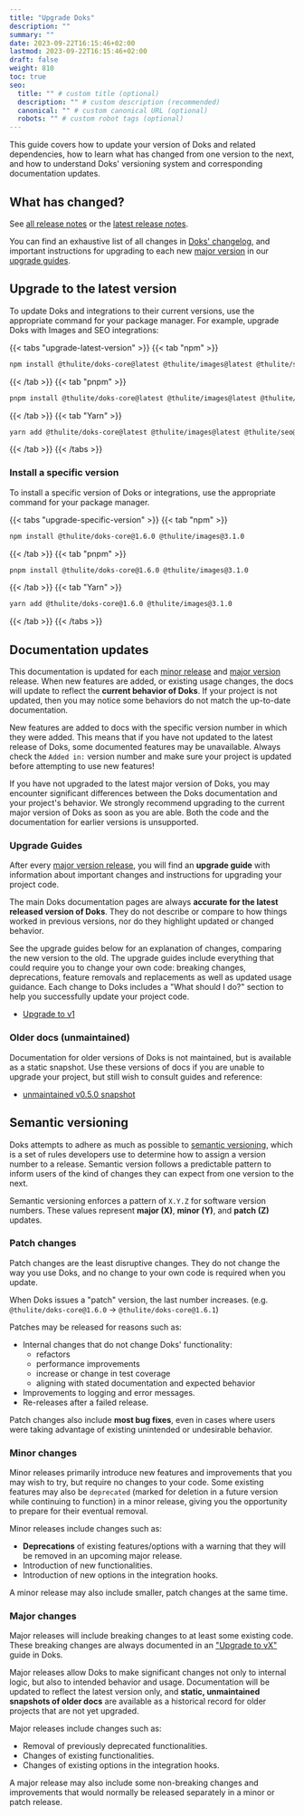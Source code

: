 ```yaml
---
title: "Upgrade Doks"
description: ""
summary: ""
date: 2023-09-22T16:15:46+02:00
lastmod: 2023-09-22T16:15:46+02:00
draft: false
weight: 810
toc: true
seo:
  title: "" # custom title (optional)
  description: "" # custom description (recommended)
  canonical: "" # custom canonical URL (optional)
  robots: "" # custom robot tags (optional)
---
```


This guide covers how to update your version of Doks and related dependencies, how to learn what has changed from one version to the next, and how to understand Doks' versioning system and corresponding documentation updates.

## What has changed?

See [all release notes](https://github.com/thuliteio/doks/releases) or the [latest release notes](https://github.com/thuliteio/doks/releases/latest).

You can find an exhaustive list of all changes in [Doks' changelog](https://github.com/thuliteio/doks/blob/main/CHANGELOG.md), and important instructions for upgrading to each new [major version](#major-changes) in our [upgrade guides](#upgrade-guides).

## Upgrade to the latest version

To update Doks and integrations to their current versions, use the appropriate command for your package manager. For example, upgrade Doks with Images and SEO integrations:

{{< tabs "upgrade-latest-version" >}}
{{< tab "npm" >}}

```bash
npm install @thulite/doks-core@latest @thulite/images@latest @thulite/seo@latest
```

{{< /tab >}}
{{< tab "pnpm" >}}

```bash
pnpm install @thulite/doks-core@latest @thulite/images@latest @thulite/seo@latest
```

{{< /tab >}}
{{< tab "Yarn" >}}

```bash
yarn add @thulite/doks-core@latest @thulite/images@latest @thulite/seo@latest
```

{{< /tab >}}
{{< /tabs >}}

### Install a specific version

To install a specific version of Doks or integrations, use the appropriate command for your package manager.

{{< tabs "upgrade-specific-version" >}}
{{< tab "npm" >}}

```bash
npm install @thulite/doks-core@1.6.0 @thulite/images@3.1.0
```

{{< /tab >}}
{{< tab "pnpm" >}}

```bash
pnpm install @thulite/doks-core@1.6.0 @thulite/images@3.1.0
```

{{< /tab >}}
{{< tab "Yarn" >}}

```bash
yarn add @thulite/doks-core@1.6.0 @thulite/images@3.1.0
```

{{< /tab >}}
{{< /tabs >}}

## Documentation updates

This documentation is updated for each [minor release](#minor-changes) and [major version](#major-changes) release. When new features are added, or existing usage changes, the docs will update to reflect the __current behavior of Doks__. If your project is not updated, then you may notice some behaviors do not match the up-to-date documentation.

New features are added to docs with the specific version number in which they were added. This means that if you have not updated to the latest release of Doks, some documented features may be unavailable. Always check the `Added in:` version number and make sure your project is updated before attempting to use new features!

If you have not upgraded to the latest major version of Doks, you may encounter significant differences between the Doks documentation and your project's behavior. We strongly recommend upgrading to the current major version of Doks as soon as you are able. Both the code and the documentation for earlier versions is unsupported.

### Upgrade Guides

After every [major version release](#major-changes), you will find an __upgrade guide__ with information about important changes and instructions for upgrading your project code.

The main Doks documentation pages are always __accurate for the latest released version of Doks__. They do not describe or compare to how things worked in previous versions, nor do they highlight updated or changed behavior.

See the upgrade guides below for an explanation of changes, comparing the new version to the old. The upgrade guides include everything that could require you to change your own code: breaking changes, deprecations, feature removals and replacements as well as updated usage guidance. Each change to Doks includes a "What should I do?" section to help you successfully update your project code.

- [Upgrade to v1](/upgrade-guides/upgrade-to-v1/)

### Older docs (unmaintained)

Documentation for older versions of Doks is not maintained, but is available as a static snapshot. Use these versions of docs if you are unable to upgrade your project, but still wish to consult guides and reference:

- [unmaintained v0.5.0 snapshot](https://deploy-preview-329--getdoks.netlify.app/)

## Semantic versioning

Doks attempts to adhere as much as possible to [semantic versioning](https://semver.org/), which is a set of rules developers use to determine how to assign a version number to a release. Semantic version follows a predictable pattern to inform users of the kind of changes they can expect from one version to the next.

Semantic versioning enforces a pattern of `X.Y.Z` for software version numbers. These values represent __major (X)__, __minor (Y)__, and __patch (Z)__ updates.

### Patch changes

Patch changes are the least disruptive changes. They do not change the way you use Doks, and no change to your own code is required when you update.

When Doks issues a "patch" version, the last number increases. (e.g. `@thulite/doks-core@1.6.0` -> `@thulite/doks-core@1.6.1`)

Patches may be released for reasons such as:

- Internal changes that do not change Doks' functionality:
  - refactors
  - performance improvements
  - increase or change in test coverage
  - aligning with stated documentation and expected behavior
- Improvements to logging and error messages.
- Re-releases after a failed release.

Patch changes also include __most bug fixes__, even in cases where users were taking advantage of existing unintended or undesirable behavior.

### Minor changes

Minor releases primarily introduce new features and improvements that you may wish to try, but require no changes to your code. Some existing features may also be `deprecated` (marked for deletion in a future version while continuing to function) in a minor release, giving you the opportunity to prepare for their eventual removal.

Minor releases include changes such as:

- __Deprecations__ of existing features/options with a warning that they will be removed in an upcoming major release.
- Introduction of new functionalities.
- Introduction of new options in the integration hooks.

A minor release may also include smaller, patch changes at the same time.

### Major changes

Major releases will include breaking changes to at least some existing code. These breaking changes are always documented in an ["Upgrade to vX"](#upgrade-guides) guide in Doks.

Major releases allow Doks to make significant changes not only to internal logic, but also to intended behavior and usage. Documentation will be updated to reflect the latest version only, and __static, unmaintained snapshots of older docs__ are available as a historical record for older projects that are not yet upgraded.

Major releases include changes such as:

- Removal of previously deprecated functionalities.
- Changes of existing functionalities.
- Changes of existing options in the integration hooks.

A major release may also include some non-breaking changes and improvements that would normally be released separately in a minor or patch release.
